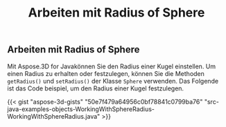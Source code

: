 ﻿---
title: Arbeiten mit Radius of Sphere
type: docs
weight: 50
url: /de/java/working-with-radius-of-sphere/
description: Mit Aspose.3D for Javakönnen Sie den Radius einer Kugel einstellen.
---
## **Arbeiten mit Radius of Sphere**
Mit Aspose.3D for Javakönnen Sie den Radius einer Kugel einstellen. Um einen Radius zu erhalten oder festzulegen, können Sie die Methoden `getRadius()` und `setRadius()` der Klasse `Sphere` verwenden. Das Folgende ist das Code beispiel, um den Radius einer Kugel festzulegen.

{{< gist "aspose-3d-gists" "50e7f479a64956c0bf78841c0799ba76" "src-java-examples-objects-WorkingWithSphereRadius-WorkingWithSphereRadius.java" >}}
